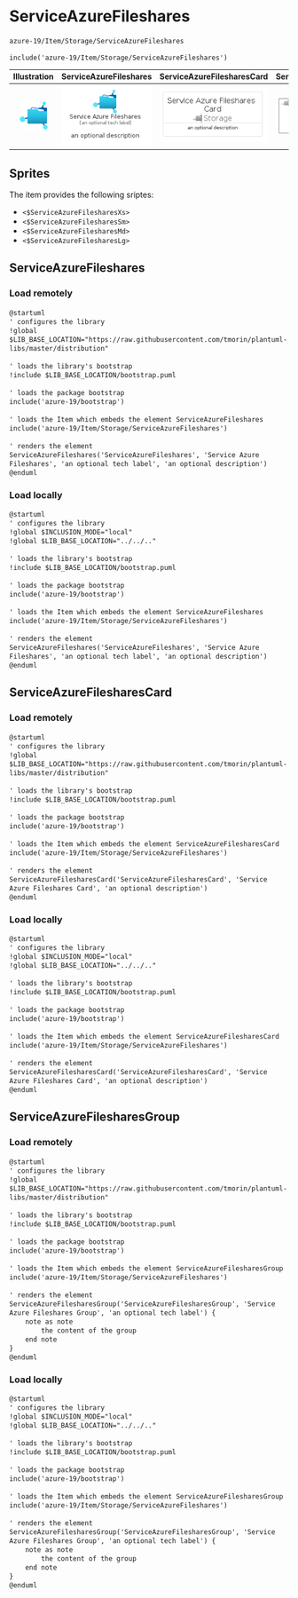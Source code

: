 # ServiceAzureFileshares


```text
azure-19/Item/Storage/ServiceAzureFileshares
```

```text
include('azure-19/Item/Storage/ServiceAzureFileshares')
```



| Illustration | ServiceAzureFileshares | ServiceAzureFilesharesCard | ServiceAzureFilesharesGroup |
| :---: | :---: | :---: | :---: |
| ![illustration for Illustration](../../../azure-19/Item/Storage/ServiceAzureFileshares.png) | ![illustration for ServiceAzureFileshares](../../../azure-19/Item/Storage/ServiceAzureFileshares.Local.png) | ![illustration for ServiceAzureFilesharesCard](../../../azure-19/Item/Storage/ServiceAzureFilesharesCard.Local.png) | ![illustration for ServiceAzureFilesharesGroup](../../../azure-19/Item/Storage/ServiceAzureFilesharesGroup.Local.png) |



## Sprites
The item provides the following sriptes:

- `<$ServiceAzureFilesharesXs>`
- `<$ServiceAzureFilesharesSm>`
- `<$ServiceAzureFilesharesMd>`
- `<$ServiceAzureFilesharesLg>`





## ServiceAzureFileshares

### Load remotely
```plantuml
@startuml
' configures the library
!global $LIB_BASE_LOCATION="https://raw.githubusercontent.com/tmorin/plantuml-libs/master/distribution"

' loads the library's bootstrap
!include $LIB_BASE_LOCATION/bootstrap.puml

' loads the package bootstrap
include('azure-19/bootstrap')

' loads the Item which embeds the element ServiceAzureFileshares
include('azure-19/Item/Storage/ServiceAzureFileshares')

' renders the element
ServiceAzureFileshares('ServiceAzureFileshares', 'Service Azure Fileshares', 'an optional tech label', 'an optional description')
@enduml
```

### Load locally
```plantuml
@startuml
' configures the library
!global $INCLUSION_MODE="local"
!global $LIB_BASE_LOCATION="../../.."

' loads the library's bootstrap
!include $LIB_BASE_LOCATION/bootstrap.puml

' loads the package bootstrap
include('azure-19/bootstrap')

' loads the Item which embeds the element ServiceAzureFileshares
include('azure-19/Item/Storage/ServiceAzureFileshares')

' renders the element
ServiceAzureFileshares('ServiceAzureFileshares', 'Service Azure Fileshares', 'an optional tech label', 'an optional description')
@enduml
```

## ServiceAzureFilesharesCard

### Load remotely
```plantuml
@startuml
' configures the library
!global $LIB_BASE_LOCATION="https://raw.githubusercontent.com/tmorin/plantuml-libs/master/distribution"

' loads the library's bootstrap
!include $LIB_BASE_LOCATION/bootstrap.puml

' loads the package bootstrap
include('azure-19/bootstrap')

' loads the Item which embeds the element ServiceAzureFilesharesCard
include('azure-19/Item/Storage/ServiceAzureFileshares')

' renders the element
ServiceAzureFilesharesCard('ServiceAzureFilesharesCard', 'Service Azure Fileshares Card', 'an optional description')
@enduml
```

### Load locally
```plantuml
@startuml
' configures the library
!global $INCLUSION_MODE="local"
!global $LIB_BASE_LOCATION="../../.."

' loads the library's bootstrap
!include $LIB_BASE_LOCATION/bootstrap.puml

' loads the package bootstrap
include('azure-19/bootstrap')

' loads the Item which embeds the element ServiceAzureFilesharesCard
include('azure-19/Item/Storage/ServiceAzureFileshares')

' renders the element
ServiceAzureFilesharesCard('ServiceAzureFilesharesCard', 'Service Azure Fileshares Card', 'an optional description')
@enduml
```

## ServiceAzureFilesharesGroup

### Load remotely
```plantuml
@startuml
' configures the library
!global $LIB_BASE_LOCATION="https://raw.githubusercontent.com/tmorin/plantuml-libs/master/distribution"

' loads the library's bootstrap
!include $LIB_BASE_LOCATION/bootstrap.puml

' loads the package bootstrap
include('azure-19/bootstrap')

' loads the Item which embeds the element ServiceAzureFilesharesGroup
include('azure-19/Item/Storage/ServiceAzureFileshares')

' renders the element
ServiceAzureFilesharesGroup('ServiceAzureFilesharesGroup', 'Service Azure Fileshares Group', 'an optional tech label') {
    note as note
        the content of the group
    end note
}
@enduml
```

### Load locally
```plantuml
@startuml
' configures the library
!global $INCLUSION_MODE="local"
!global $LIB_BASE_LOCATION="../../.."

' loads the library's bootstrap
!include $LIB_BASE_LOCATION/bootstrap.puml

' loads the package bootstrap
include('azure-19/bootstrap')

' loads the Item which embeds the element ServiceAzureFilesharesGroup
include('azure-19/Item/Storage/ServiceAzureFileshares')

' renders the element
ServiceAzureFilesharesGroup('ServiceAzureFilesharesGroup', 'Service Azure Fileshares Group', 'an optional tech label') {
    note as note
        the content of the group
    end note
}
@enduml
```

